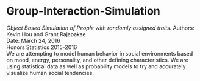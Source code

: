 # Group-Interaction-Simulation
<i>Object Based Simulation of People with randomly assigned traits.</i>
Authors: Kevin Hou and Grant Rajapakse
<br>
Date: March 24, 2016
<br>
Honors Statistics 2015-2016
<br>
We are attempting to model human behavior in social environments based on mood, energy, personality, and other defining characteristics. We are using statistical data as well as probability models to try and accurately visualize human social tendencies.
